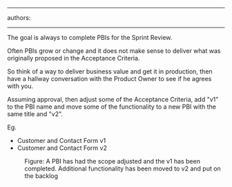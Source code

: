 

---
authors:

---




<span class='intro'> <p class="p1">The goal is always to complete PBIs for the Sprint Review.</p><p class="p1">Often PBIs grow or change and it does not make sense to deliver what was originally proposed in the Acceptance Criteria.</p> </span>

<p>So think of a way to deliver business value and get it in production, then have a hallway conversation with the Product Owner to see if he agrees with you.</p><p>Assuming approval, then adjust some of the Acceptance Criteria, add &quot;v1&quot; to the PBI name and move some of the functionality to a new PBI with the same title and &quot;v2&quot;.</p><p>Eg.</p><ul><li>Customer and Contact Form v1</li><li>Customer and Contact Form v2</li></ul><dl><dt><img src="/Management/RulesToBetterScrumUsingTFS/PublishingImages/undone-work.png" alt="" /></dt><dd>Figure&#58; A PBI has had the scope adjusted and the v1 has been completed. Additional functionality has been moved to v2 and put on the backlog</dd></dl>



